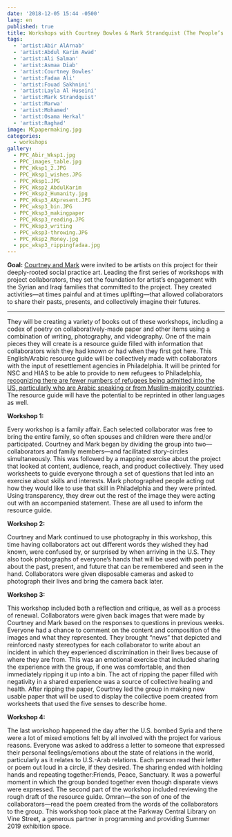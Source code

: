 ```yaml
---
date: '2018-12-05 15:44 -0500'
lang: en
published: true
title: Workshops with Courtney Bowles & Mark Strandquist (The People’s Paper Co-op)
tags:
  - 'artist:Abir AlArnab'
  - 'artist:Abdul Karim Awad'
  - 'artist:Ali Salman'
  - 'artist:Asmaa Diab'
  - 'artist:Courtney Bowles'
  - 'artist:Fadaa Ali'
  - 'artist:Fouad Sakhnini'
  - 'artist:Layla Al Huseini'
  - 'artist:Mark Strandquist'
  - 'artist:Marwa'
  - 'artist:Mohamed'
  - 'artist:Osama Herkal'
  - 'artist:Raghad'
image: MCpapermaking.jpg
categories:
  - workshops
gallery:
  - PPC_Abir_Wksp1.jpg
  - PPC_images_table.jpg
  - PPC_Wksp1_2.JPG
  - PPC_Wksp1_wishes.JPG
  - PPC_Wksp1.JPG
  - PPC_Wksp2_AbdulKarim
  - PPC_Wksp2_Humanity.jpg
  - PPC_Wksp3_AKpresent.JPG
  - PPC_wksp3_bin.JPG
  - PPC_Wksp3_makingpaper
  - PPC_Wksp3_reading.JPG
  - PPC_Wksp3_writing
  - PPC_wksp3-throwing.JPG
  - PPC_Wksp2_Money.jpg
  - ppc_wksp3_rippingfadaa.jpg
---
```

**Goal:** [Courtney and Mark](http://peoplespaperco-op.weebly.com/) were invited to be artists on this project for their deeply-rooted social practice art. Leading the first series of workshops with project collaborators, they set the foundation for artist’s engagement with the Syrian and Iraqi families that committed to the project. They created activities—at times painful and at times uplifting—that allowed collaborators to share their pasts, presents, and collectively imagine their futures. 

<hr/>

They will be creating a variety of books out of these workshops, including a codex of poetry on collaboratively-made paper and other items using a combination of writing, photography, and videography. One of the main pieces they will create is a resource guide filled with information that collaborators wish they had known or had when they first got here. This English/Arabic resource guide will be collectively made with collaborators with the input of resettlement agencies in Philadelphia. It will be printed for NSC and HIAS to be able to provide to new refugees to Philadelphia, [recognizing there are fewer numbers of refugees being admitted into the US, particularly who are Arabic speaking or from Muslim-majority countries](http://www.pewresearch.org/fact-tank/2018/07/05/for-the-first-time-u-s-resettles-fewer-refugees-than-the-rest-of-the-world/). The resource guide will have the potential to be reprinted in other languages as well. 

**Workshop 1:**

Every workshop is a family affair. Each selected collaborator was free to bring the entire family, so often spouses and children were there and/or participated. Courtney and Mark began by dividing the group into two—collaborators and family members—and facilitated story-circles simultaneously. This was followed by a mapping exercise about the project that looked at content, audience, reach, and product collectively. They used worksheets to guide everyone through a set of questions that led into an exercise about skills and interests. Mark photographed people acting out how they would like to use that skill in Philadelphia and they were printed. Using transparency, they drew out the rest of the image they  were acting out with an accompanied statement. These are all used to inform the resource guide.

**Workshop 2:**

Courtney and Mark continued to use photography in this workshop, this time having collaborators act out different words they wished they had known, were confused by, or surprised by when arriving in the U.S. They also took photographs of everyone’s hands that will be used with poetry about the past, present, and future that can be remembered and seen in the hand. Collaborators were given disposable cameras and asked to photograph their lives and bring the camera back later. 


**Workshop 3:**

This workshop included both a reflection and critique, as well as a process of renewal. Collaborators were given back images that were made by Courtney and Mark based on the responses to questions in previous weeks. Everyone had a chance to comment on the content and composition of the images and what they represented. They brought “news” that depicted and reinforced nasty stereotypes for each collaborator to write about an incident in which they experienced discrimination in their lives because of where they are from. This was an emotional exercise that included sharing the experience with the group, if one was comfortable, and then immediately ripping it up into a bin. The act of ripping the paper filled with negativity in a shared experience was a source of collective healing and health. After ripping the paper, Courtney led the group in making new usable paper that will be used to display the collective poem created from worksheets that used the five senses to describe home.


**Workshop 4:**

The last workshop happened the day after the U.S. bombed Syria and there were a lot of mixed emotions felt by all involved with the project for various reasons. Everyone was asked to  address a letter to someone that expressed their personal feelings/emotions about the state of relations in the world, particularly as it relates to U.S.-Arab relations. Each person read their letter or poem out loud in a circle, if they desired. The sharing ended with holding hands and repeating together:Friends, Peace, Sanctuary. It was a powerful moment in which the group bonded together even though disparate views were expressed. 
The second part of the workshop included reviewing the rough draft of the resource guide. Omran—the son of one of the collaborators—read the poem created from the words of the collaborators to the group. This workshop took place at the Parkway Central Library on Vine Street, a generous partner in programming and providing Summer 2019 exhibition space.
